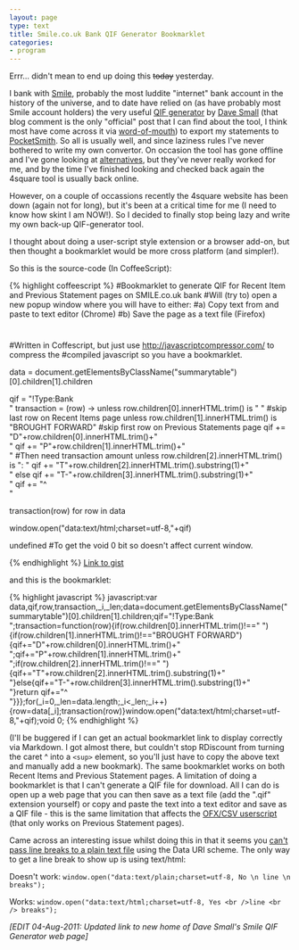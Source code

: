 ```yaml
---
layout: page
type: text
title: Smile.co.uk Bank QIF Generator Bookmarklet
categories: 
- program
---
```

Errr... didn't mean to end up doing this <s>today</s> yesterday.

I bank with [Smile](http://www.smile.co.uk), probably the most luddite "internet" bank account in the history of the universe, and to date have relied on (as have probably most Smile account holders) the very useful [QIF generator](http://www.web-development.co.uk/smile/) by [Dave Small](http://benward.me/blog/online-banking-wishlist#comment-907) (that blog comment is the only "official" post that I can find about the tool, I think most have come across it via [word-of-mouth](https://www.wesabe.com/groups/39-uk-wesabe-users/discussions/384-any-other-uk-users#comment_4752)) to export my statements to [PocketSmith](https://my.pocketsmith.com/login). So all is usually well, and since laziness rules I've never bothered to write my own convertor. On occasion the tool has gone offline and I've gone looking at [alternatives](http://userscripts.org/scripts/search?q=smile.co.uk&submit=), but they've never really worked for me, and by the time I've finished looking and checked back again the 4square tool is usually back online. 

However, on a couple of occassions recently the 4square website has been down (again not for long), but it's been at a critical time for me (I need to know how skint I am NOW!). So I decided to finally stop being lazy and write my own back-up QIF-generator tool.

I thought about doing a user-script style extension or a browser add-on, but then thought a bookmarklet would be more cross platform (and simpler!).

So this is the source-code (In CoffeeScript):

{% highlight coffeescript %}
#Bookmarklet to generate QIF for Recent Item and Previous Statement pages on SMILE.co.uk bank
#Will (try to) open a new popup window where you will have to either:
#a) Copy text from and paste to text editor (Chrome)
#b) Save the page as a text file (Firefox)
#
#Written in Coffescript, but just use http://javascriptcompressor.com/ to compress the 
#compiled javascript so you have a bookmarklet.

data = document.getElementsByClassName("summarytable")[0].children[1].children

qif = "!Type:Bank<br />"
transaction = (row) -> 
	unless row.children[0].innerHTML.trim() is "&nbsp;" #skip last row on Recent Items page
		unless row.children[1].innerHTML.trim() is "BROUGHT FORWARD" #skip first row on Previous Statements page
			qif += "D"+row.children[0].innerHTML.trim()+"<br />"
			qif += "P"+row.children[1].innerHTML.trim()+"<br />"
			#Then need transaction amount
			unless row.children[2].innerHTML.trim() is ":&nbsp;"
				qif += "T"+row.children[2].innerHTML.trim().substring(1)+"<br />"
			else 
				qif += "T-"+row.children[3].innerHTML.trim().substring(1)+"<br />"
			qif += "^<br />"

transaction(row) for row in data

window.open("data:text/html;charset=utf-8,"+qif)

undefined #To get the void 0 bit so doesn't affect current window.

{% endhighlight %}
[Link to gist](https://gist.github.com/1053858)

and this is the bookmarklet:

{% highlight javascript %}
javascript:var data,qif,row,transaction,_i,_len;data=document.getElementsByClassName("summarytable")[0].children[1].children;qif="!Type:Bank<br />";transaction=function(row){if(row.children[0].innerHTML.trim()!=="&nbsp;"){if(row.children[1].innerHTML.trim()!=="BROUGHT FORWARD"){qif+="D"+row.children[0].innerHTML.trim()+"<br />";qif+="P"+row.children[1].innerHTML.trim()+"<br />";if(row.children[2].innerHTML.trim()!=="&nbsp;"){qif+="T"+row.children[2].innerHTML.trim().substring(1)+"<br />"}else{qif+="T-"+row.children[3].innerHTML.trim().substring(1)+"<br />"}return qif+="^<br />"}}};for(_i=0,_len=data.length;_i<_len;_i++){row=data[_i];transaction(row)}window.open("data:text/html;charset=utf-8,"+qif);void 0;
{% endhighlight %}

(I'll be buggered if I can get an actual bookmarklet link to display correctly via Markdown. I got almost there, but couldn't stop RDiscount from turning the caret ^ into a `<sup>` element, so you'll just have to copy the above text and manually add a new bookmark). The same bookmarklet works on both Recent Items and Previous Statement pages. A limitation of doing a bookmarklet is that I can't generate a QIF file for download. All I can do is open up a web page that you can then save as a text file (add the ".qif" extension yourself) or copy and paste the text into a text editor and save as a QIF file - this is the same limitation that affects the [OFX/CSV userscript](http://userscripts.org/scripts/show/6976) (that only works on Previous Statement pages).

Came across an interesting issue whilst doing this in that it seems you [can't pass line breaks to a plain text file](http://stackoverflow.com/questions/4203110/creating-an-export-function-with-javascript) using the Data URI scheme. The only way to get a line break to show up is using text/html:

Doesn't work: `window.open("data:text/plain;charset=utf-8, No \n line \n breaks");`

Works: `window.open("data:text/html;charset=utf-8, Yes <br />line <br /> breaks");`

*[EDIT 04-Aug-2011: Updated link to new home of Dave Small's Smile QIF Generator web page]*
